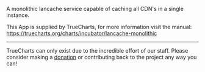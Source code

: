 A monolithic lancache service capable of caching all CDN's in a single instance.

This App is supplied by TrueCharts, for more information visit the manual: https://truecharts.org/charts/incubator/lancache-monolithic

---

TrueCharts can only exist due to the incredible effort of our staff.
Please consider making a [donation](https://truecharts.org/docs/about/sponsor) or contributing back to the project any way you can!
